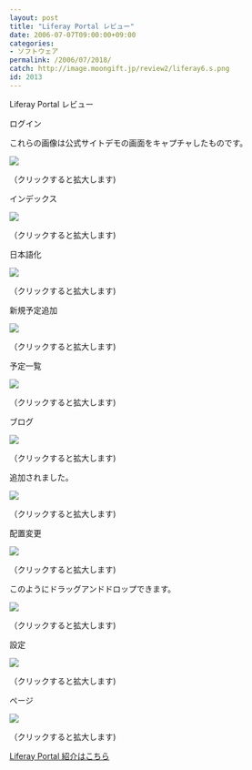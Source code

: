 ```yaml
---
layout: post
title: "Liferay Portal レビュー"
date: 2006-07-07T09:00:00+09:00
categories:
- ソフトウェア
permalink: /2006/07/2018/
catch: http://image.moongift.jp/review2/liferay6.s.png
id: 2013
---
```

Liferay Portal レビュー  
<!--more-->

ログイン

  

これらの画像は公式サイトデモの画面をキャプチャしたものです。

  

[![](http://image.moongift.jp/review2/liferay1.s.png)](http://image.moongift.jp/review2/liferay1.png)  
  
（クリックすると拡大します)

  

インデックス

  

[![](http://image.moongift.jp/review2/liferay2.s.png)](http://image.moongift.jp/review2/liferay2.png)  
  
（クリックすると拡大します)

  

日本語化

  

[![](http://image.moongift.jp/review2/liferay3.s.png)](http://image.moongift.jp/review2/liferay3.png)  
  
（クリックすると拡大します)

  

新規予定追加

  

[![](http://image.moongift.jp/review2/liferay4.s.png)](http://image.moongift.jp/review2/liferay4.png)  
  
（クリックすると拡大します)

  

予定一覧

  

[![](http://image.moongift.jp/review2/liferay5.s.png)](http://image.moongift.jp/review2/liferay5.png)  
  
（クリックすると拡大します)

  

ブログ

  

[![](http://image.moongift.jp/review2/liferay6.s.png)](http://image.moongift.jp/review2/liferay6.png)  
  
（クリックすると拡大します)

  

追加されました。

  

[![](http://image.moongift.jp/review2/liferay7.s.png)](http://image.moongift.jp/review2/liferay7.png)  
  
（クリックすると拡大します)

  

配置変更

  

[![](http://image.moongift.jp/review2/liferay8.s.png)](http://image.moongift.jp/review2/liferay8.png)  
  
（クリックすると拡大します)

  

このようにドラッグアンドドロップできます。

  

[![](http://image.moongift.jp/review2/liferay9.s.png)](http://image.moongift.jp/review2/liferay9.png)  
  
（クリックすると拡大します)

  

設定

  

[![](http://image.moongift.jp/review2/liferay10.s.png)](http://image.moongift.jp/review2/liferay10.png)  
  
（クリックすると拡大します)

  

ページ

  

[![](http://image.moongift.jp/review2/liferay11.s.png)](http://image.moongift.jp/review2/liferay11.png)  
  
（クリックすると拡大します)

  

[Liferay Portal 紹介はこちら](http://oss.moongift.jp/intro/i-2014.html)

